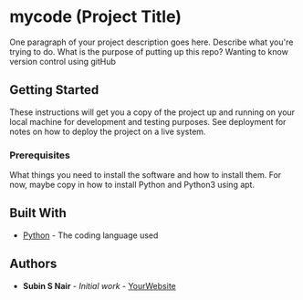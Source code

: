 # mycode (Project Title)

One paragraph of your project description goes here. Describe what you're trying to do.
What is the purpose of putting up this repo?
Wanting to know version control using gitHub

## Getting Started

These instructions will get you a copy of the project up and running on your local machine
for development and testing purposes. See deployment for notes on how to deploy the project
on a live system.

### Prerequisites

What things you need to install the software and how to install them. For now, maybe copy in
how to install Python and Python3 using apt.

## Built With

* [Python](https://www.python.org/) - The coding language used

## Authors

* **Subin S Nair** - *Initial work* - [YourWebsite](https://example.com/)
